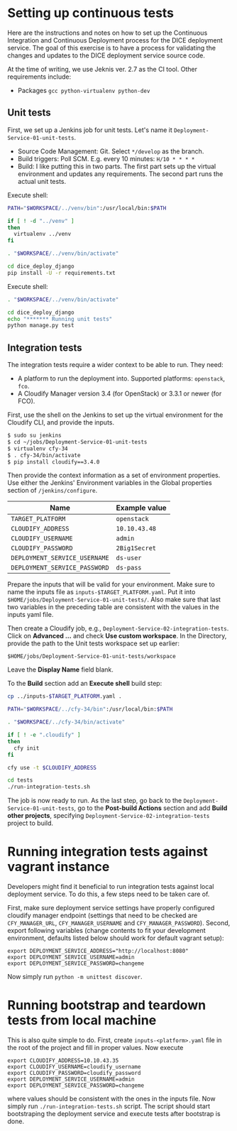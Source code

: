# Setting up continuous tests

Here are the instructions and notes on how to set up the Continuous Integration
and Continuous Deployment process for the DICE deployment service. The goal
of this exercise is to have a process for validating the changes and updates
to the DICE deployment service source code.

At the time of writing, we use Jeknis ver. 2.7 as the CI tool. Other
requirements include:

* Packages `gcc python-virtualenv python-dev`


## Unit tests

First, we set up a Jenkins job for unit tests. Let's name it
`Deployment-Service-01-unit-tests`. 

* Source Code Management: Git. Select `*/develop` as the branch.
* Build triggers: Poll SCM. E.g. every 10 minutes: `H/10 * * * *`
* Build: I like putting this in two parts. The first part sets up the virtual
  environment and updates any requirements. The second part runs the actual
  unit tests.

Execute shell:

```bash
PATH="$WORKSPACE/../venv/bin":/usr/local/bin:$PATH

if [ ! -d "../venv" ]
then
  virtualenv ../venv
fi

. "$WORKSPACE/../venv/bin/activate"

cd dice_deploy_django
pip install -U -r requirements.txt
```

Execute shell:

```bash
. "$WORKSPACE/../venv/bin/activate"

cd dice_deploy_django
echo "******* Running unit tests"
python manage.py test
```


## Integration tests

The integration tests require a wider context to be able to run. They need:

* A platform to run the deployment into. Supported platforms: `openstack`,
  `fco`.
* A Cloudify Manager version 3.4 (for OpenStack) or 3.3.1 or newer (for FCO).

First, use the shell on the Jenkins to set up the virtual environment for the
Cloudify CLI, and provide the inputs.

```bash
$ sudo su jenkins
$ cd ~/jobs/Deployment-Service-01-unit-tests
$ virtualenv cfy-34
$ . cfy-34/bin/activate
$ pip install cloudify==3.4.0
```

Then provide the context information as a set of environment properties. Use
either the Jenkins' Environment variables in the Global properties section of
`/jenkins/configure`.

  Name                          | Example value
  ----                          | -------------
  `TARGET_PLATFORM`             | `openstack`
  `CLOUDIFY_ADDRESS`            | `10.10.43.48`
  `CLOUDIFY_USERNAME`           | `admin`
  `CLOUDIFY_PASSWORD`           | `2Big1Secret`
  `DEPLOYMENT_SERVICE_USERNAME` | `ds-user`
  `DEPLOYMENT_SERVICE_PASSWORD` | `ds-pass`


Prepare the inputs that will be valid for your environment. Make sure to
name the inputs file as `inputs-$TARGET_PLATFORM.yaml`. Put it into
`$HOME/jobs/Deployment-Service-01-unit-tests/`. Also make sure that last two
variables in the preceding table are consistent with the values in the inputs
yaml file.

Then create a Cloudify job, e.g., `Deployment-Service-02-integration-tests`. 
Click on **Advanced ...** and check **Use custom workspace**. In the Directory,
provide the path to the Unit tests workspace set up earlier:

`$HOME/jobs/Deployment-Service-01-unit-tests/workspace`

Leave the **Display Name** field blank.

To the **Build** section add an **Execute shell** build step:

```bash
cp ../inputs-$TARGET_PLATFORM.yaml .

PATH="$WORKSPACE/../cfy-34/bin":/usr/local/bin:$PATH

. "$WORKSPACE/../cfy-34/bin/activate"

if [ ! -e ".cloudify" ]
then
  cfy init
fi

cfy use -t $CLOUDIFY_ADDRESS

cd tests
./run-integration-tests.sh
```

The job is now ready to run. As the last step, go back to the
`Deployment-Service-01-unit-tests`, go to the **Post-build Actions** section
and add **Build other projects**, specifying 
`Deployment-Service-02-integration-tests` project to build.


# Running integration tests against vagrant instance

Developers might find it beneficial to run integration tests against local
deployment service. To do this, a few steps need to be taken care of.

First, make sure deployment service settings have properly configured cloudify
manager endpoint (settings that need to be checked are `CFY_MANAGER_URL`,
`CFY_MANAGER_USERNAME` and `CFY_MANAGER_PASSWORD`). Second, export following
variables (change contents to fit your development environment, defaults
listed below should work for default vagrant setup):

    export DEPLOYMENT_SERVICE_ADDRESS="http://localhost:8080"
    export DEPLOYMENT_SERVICE_USERNAME=admin
    export DEPLOYMENT_SERVICE_PASSWORD=changeme

Now simply run `python -m unittest discover`.


# Running bootstrap and teardown tests from local machine

This is also quite simple to do. First, create `inputs-<platform>.yaml` file
in the root of the project and fill in proper values. Now execute

    export CLOUDIFY_ADDRESS=10.10.43.35
    export CLOUDIFY_USERNAME=cloudify_username
    export CLOUDIFY_PASSWORD=cloudify_password
    export DEPLOYMENT_SERVICE_USERNAME=admin
    export DEPLOYMENT_SERVICE_PASSWORD=changeme

where values should be consistent with the ones in the inputs file. Now simply
run `./run-integration-tests.sh` script. The script should start bootstraping
the deployment service and execute tests after bootstrap is done.
